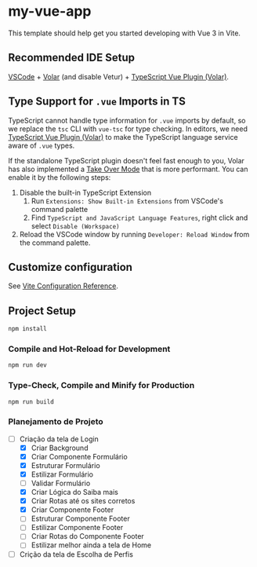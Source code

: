 # my-vue-app

This template should help get you started developing with Vue 3 in Vite.

## Recommended IDE Setup

[VSCode](https://code.visualstudio.com/) + [Volar](https://marketplace.visualstudio.com/items?itemName=Vue.volar) (and disable Vetur) + [TypeScript Vue Plugin (Volar)](https://marketplace.visualstudio.com/items?itemName=Vue.vscode-typescript-vue-plugin).

## Type Support for `.vue` Imports in TS

TypeScript cannot handle type information for `.vue` imports by default, so we replace the `tsc` CLI with `vue-tsc` for type checking. In editors, we need [TypeScript Vue Plugin (Volar)](https://marketplace.visualstudio.com/items?itemName=Vue.vscode-typescript-vue-plugin) to make the TypeScript language service aware of `.vue` types.

If the standalone TypeScript plugin doesn't feel fast enough to you, Volar has also implemented a [Take Over Mode](https://github.com/johnsoncodehk/volar/discussions/471#discussioncomment-1361669) that is more performant. You can enable it by the following steps:

1. Disable the built-in TypeScript Extension
    1) Run `Extensions: Show Built-in Extensions` from VSCode's command palette
    2) Find `TypeScript and JavaScript Language Features`, right click and select `Disable (Workspace)`
2. Reload the VSCode window by running `Developer: Reload Window` from the command palette.

## Customize configuration

See [Vite Configuration Reference](https://vitejs.dev/config/).

## Project Setup

```sh
npm install
```

### Compile and Hot-Reload for Development

```sh
npm run dev
```

### Type-Check, Compile and Minify for Production

```sh
npm run build
```


### Planejamento de Projeto

-[ ] Criação da tela de Login
    -[x] Criar Background
    -[x] Criar Componente Formulário
    -[x] Estruturar Formulário
    -[x] Estilizar Formulário
    -[ ] Validar Formulário 
    -[x] Criar Lógica do Saiba mais
    -[x] Criar Rotas até os sites corretos
    -[x] Criar Componente Footer
    -[ ] Estruturar Componente Footer
    -[ ] Estilizar Componente Footer
    -[ ] Criar Rotas do Componente Footer
    -[ ] Estilizar melhor ainda a tela de Home
-[ ] Crição da tela de Escolha de Perfis